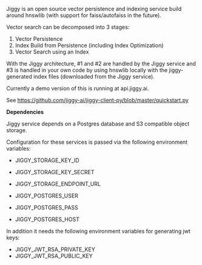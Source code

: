 Jiggy is an open source vector persistence and indexing service build around hnswlib (with support for faiss/autofaiss in the future).

Vector search can be decomposed into 3 stages:

1) Vector Persistence
2) Index Build from Persistence (including Index Optimization)
3) Vector Search using an Index

With the Jiggy architecture, #1 and #2 are handled by the Jiggy service and #3 is handled in your own code by using hnswlib locally with the jiggy-generated index files (downloaded from the Jiggy service).

Currently a demo version of this is running at api.jiggy.ai.

See https://github.com/jiggy-ai/jiggy-client-py/blob/master/quickstart.py 


**Dependencies**

Jiggy service depends on a Postgres database and S3 compatible object storage.

Configuration for these services is passed via the following environment variables:

- JIGGY_STORAGE_KEY_ID
- JIGGY_STORAGE_KEY_SECRET
- JIGGY_STORAGE_ENDPOINT_URL

- JIGGY_POSTGRES_USER
- JIGGY_POSTGRES_PASS
- JIGGY_POSTGRES_HOST

In addition it needs the following environment variables for generating jwt keys:

- JIGGY_JWT_RSA_PRIVATE_KEY
- JIGGY_JWT_RSA_PUBLIC_KEY
